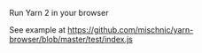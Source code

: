 Run Yarn 2 in your browser

See example at https://github.com/mischnic/yarn-browser/blob/master/test/index.js
